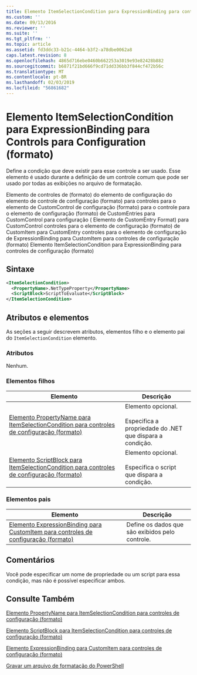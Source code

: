 ```yaml
---
title: Elemento ItemSelectionCondition para ExpressionBinding para controles de configuração (formato) | Microsoft Docs
ms.custom: ''
ms.date: 09/13/2016
ms.reviewer: ''
ms.suite: ''
ms.tgt_pltfrm: ''
ms.topic: article
ms.assetid: fd3ddc33-b21c-4464-b3f2-a78dbe0062a8
caps.latest.revision: 8
ms.openlocfilehash: 4865d716ebe0460b662253a3019e93e82428b882
ms.sourcegitcommit: b6871f21bd666f9cd71dd336bb3f844cf472b56c
ms.translationtype: MT
ms.contentlocale: pt-BR
ms.lasthandoff: 02/03/2019
ms.locfileid: "56861682"
---
```

# <a name="itemselectioncondition-element-for-expressionbinding-for-controls-for-configuration-format"></a>Elemento ItemSelectionCondition para ExpressionBinding para Controls para Configuration (formato)

Define a condição que deve existir para esse controle a ser usado. Esse elemento é usado durante a definição de um controle comum que pode ser usado por todas as exibições no arquivo de formatação.

Elemento de controles de (formato) do elemento de configuração do elemento de controle de configuração (formato) para controles para o elemento de CustomControl de configuração (formato) para o controle para o elemento de configuração (formato) de CustomEntries para CustomControl para configuração ( Elemento de CustomEntry Format) para CustomControl controles para o elemento de configuração (formato) de CustomItem para CustomEntry controles para o elemento de configuração de ExpressionBinding para CustomItem para controles de configuração (formato) Elemento ItemSelectionCondition para ExpressionBinding para controles de configuração (formato)

## <a name="syntax"></a>Sintaxe

```xml
<ItemSelectionCondition>
  <PropertyName>.NetTypeProperty</PropertyName>
  <ScriptBlock>ScriptToEvaluate</ScriptBlock>
</ItemSelectionCondition>
```

## <a name="attributes-and-elements"></a>Atributos e elementos

As seções a seguir descrevem atributos, elementos filho e o elemento pai do `ItemSelectionCondition` elemento.

### <a name="attributes"></a>Atributos

Nenhum.

### <a name="child-elements"></a>Elementos filhos

|Elemento|Descrição|
|-------------|-----------------|
|[Elemento PropertyName para ItemSelectionCondition para controles de configuração (formato)](./propertyname-element-for-itemseclectioncondition-for-controls-for-configuration-format.md)|Elemento opcional.<br /><br /> Especifica a propriedade do .NET que dispara a condição.|
|[Elemento ScriptBlock para ItemSelectionCondition para controles de configuração (formato)](./scriptblock-element-for-itemseclectioncondition-for-controls-for-configuration-format.md)|Elemento opcional.<br /><br /> Especifica o script que dispara a condição.|

### <a name="parent-elements"></a>Elementos pais

|Elemento|Descrição|
|-------------|-----------------|
|[Elemento ExpressionBinding para CustomItem para controles de configuração (formato)](./expressionbinding-element-for-customitem-for-controls-for-configuration-format.md)|Define os dados que são exibidos pelo controle.|

## <a name="remarks"></a>Comentários

Você pode especificar um nome de propriedade ou um script para essa condição, mas não é possível especificar ambos.

## <a name="see-also"></a>Consulte Também

[Elemento PropertyName para ItemSelectionCondition para controles de configuração (formato)](./propertyname-element-for-itemseclectioncondition-for-controls-for-configuration-format.md)

[Elemento ScriptBlock para ItemSelectionCondition para controles de configuração (formato)](./scriptblock-element-for-itemseclectioncondition-for-controls-for-configuration-format.md)

[Elemento ExpressionBinding para CustomItem para controles de configuração (formato)](./expressionbinding-element-for-customitem-for-controls-for-configuration-format.md)

[Gravar um arquivo de formatação do PowerShell](./writing-a-powershell-formatting-file.md)
